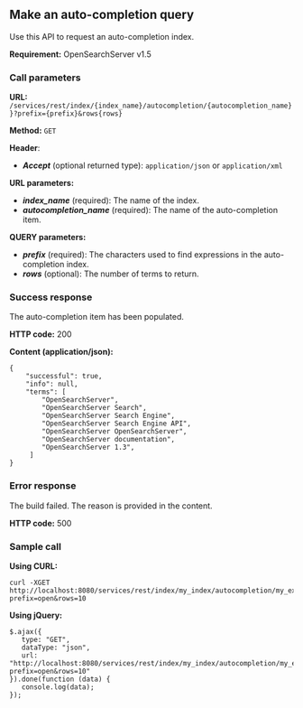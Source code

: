 ## Make an auto-completion query

Use this API to request an auto-completion index.

**Requirement:** OpenSearchServer v1.5

### Call parameters

**URL:** ```/services/rest/index/{index_name}/autocompletion/{autocompletion_name}}?prefix={prefix}&rows{rows}```

**Method:** ```GET```

**Header**:
- _**Accept**_ (optional returned type): ```application/json``` or ```application/xml```

**URL parameters:**
- ***index_name*** (required): The name of the index.
- ***autocompletion\_name*** (required): The name of the auto-completion item.

**QUERY parameters:**
- _**prefix**_ (required): The characters used to find expressions in the auto-completion index.
- _**rows**_ (optional): The number of terms to return.

### Success response
The auto-completion item has been populated.

**HTTP code:**
200

**Content (application/json):**

    {
        "successful": true,
        "info": null,
        "terms": [
            "OpenSearchServer",
            "OpenSearchServer Search",
            "OpenSearchServer Search Engine",
            "OpenSearchServer Search Engine API",
            "OpenSearchServer OpenSearchServer",
            "OpenSearchServer documentation",
            "OpenSearchServer 1.3",
         ]
    }
    

### Error response

The build failed. The reason is provided in the content.

**HTTP code:**
500

### Sample call

**Using CURL:**

    curl -XGET http://localhost:8080/services/rest/index/my_index/autocompletion/my_expressions?prefix=open&rows=10
    

**Using jQuery:**

    $.ajax({ 
       type: "GET",
       dataType: "json",
       url: "http://localhost:8080/services/rest/index/my_index/autocompletion/my_expressions?prefix=open&rows=10"
    }).done(function (data) {
       console.log(data);
    });
    
